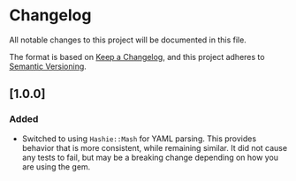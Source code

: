 # Changelog

All notable changes to this project will be documented in this file.

The format is based on [Keep a Changelog](https://keepachangelog.com/en/1.0.0/),
and this project adheres to [Semantic Versioning](https://semver.org/spec/v2.0.0.html).

## [1.0.0]

### Added

- Switched to using `Hashie::Mash` for YAML parsing. This provides behavior that is more consistent, while remaining similar. It did not cause any tests to fail, but may be a breaking change depending on how you are using the gem.
